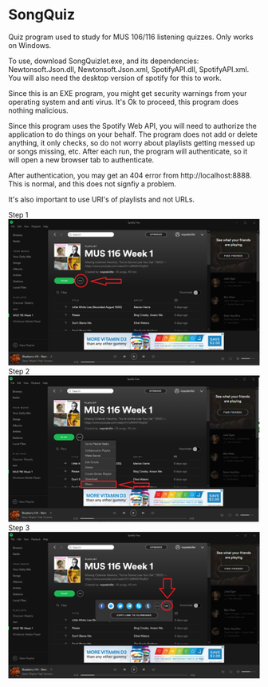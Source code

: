 # SongQuiz
Quiz program used to study for MUS 106/116 listening quizzes.  Only works on Windows.

To use, download SongQuizlet.exe, and its dependencies: Newtonsoft.Json.dll, Newtonsoft.Json.xml, SpotifyAPI.dll, SpotifyAPI.xml.
You will also need the desktop version of spotify for this to work.


Since this is an EXE program, you might get security warnings from your operating system and anti virus.  It's Ok to proceed, this program does nothing malicious.

Since this program uses the Spotify Web API, you will need to authorize the application to do things on your behalf.  The program does not add or delete anything, it only checks, so do not worry about playlists getting messed up or songs missing, etc.
After each run, the program will authenticate, so it will open a new browser tab to authenticate.  

After authentication, you may get an 404 error from http://localhost:8888.  This is normal, and this does not signfiy a problem.

It's also important to use URI's of playlists and not URLs.  

Step 1
![ScreenShot](/Documentation/Instructions1.png?raw=true "Step 1")
Step 2
![ScreenShot](/Documentation/Instructions2.png?raw=true "Step 2")
Step 3
![ScreenShot](/Documentation/Instructions3.png?raw=true "Step 3")
